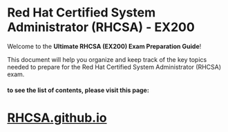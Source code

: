# Red Hat Certified System Administrator (RHCSA) - EX200

Welcome to the **Ultimate RHCSA (EX200) Exam Preparation Guide**!

This document will help you organize and keep track of the key topics needed to prepare for the Red Hat Certified System Administrator (RHCSA) exam.


#### to see the list of contents, please visit this page:
# [RHCSA.github.io](https://RHCSA.github.io)
